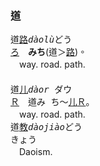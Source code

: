### <span lang=zh-tw>道</span>
道[路]()<samp>*dàolù*</samp><kbd>どう<br>[ろ]()</kbd>　<ruby>**みち**(道＞[路]())。</ruby>   
　way.&nbsp;road.&nbsp;path.   
　   
道[儿]()<samp>*dàor* </samp><kbd>ダウ<br>[Ｒ]()</kbd>　<ruby>道<kbd>み<br>ち</kbd>～[儿]()<kbd>[Ｒ]()</kbd>。</ruby>   
　way.&nbsp;road.&nbsp;path.   
道[教]()<samp>*dàojiào*</samp><kbd>どう<br>きょう</kbd>   
　Daoism.

